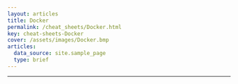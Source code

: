 ```yaml
---
layout: articles
title: Docker
permalink: /cheat_sheets/Docker.html
key: cheat-sheets-Docker
cover: /assets/images/Docker.bmp
articles:
  data_source: site.sample_page
  type: brief
---
```


<div class="article__content" markdown="1">

---